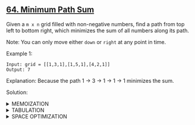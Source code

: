 ## [64. Minimum Path Sum](https://leetcode.com/problems/minimum-path-sum/description/)

Given a `m x n` grid filled with non-negative numbers, find a path from top left to bottom right, which minimizes the sum of all numbers along its path.

Note: You can only move either `down` or `right` at any point in time.

Example 1:
```
Input: grid = [[1,3,1],[1,5,1],[4,2,1]]
Output: 7
```
Explanation: Because the path 1 → 3 → 1 → 1 → 1 minimizes the sum.

Solution:
<details>
  <summary>MEMOIZATION</summary>
  <br>
  
```cpp
class Solution{
public:
    int solve(vector<vector<int>> dp,vector<vector<int>>& grid, int i, int j){
        if(i==0 && j==0) return grid[i][j];
        if(i<0 || j<0) return 1e9;
        if(dp[i][j] != -1) return dp[i][j];
        int up = grid[i][j] + solve(dp,grid,i-1,j);
        int left = grid[i][j] + solve(dp,grid,i,j-1);
        return dp[i][j] = min(left,up);
    }
    int minPathSum(vector<vector<int>>& grid){
        int n = grid.size(), m = grid[0].size();
        vector<vector<int>> dp (n, vector<int>(m,-1));
        return solve(dp,grid,n-1,m-1);
    }
}
```
Time Complexity: O(M*N)

Space Complexity:O((N-1)+(M-1)) + O(M*N)
</details>

<details>
  <summary>TABULATION</summary>
  <br>
  
```cpp
class Solution{
public:
    int minPathSum(vector<vector<int>>& grid){
        int n = grid.size(), m = grid[0].size();
        vector<vector<int>> dp (n, vector<int>(m,0));
        dp[0][0] = grid[0][0];
        for(int i=1;i<m;i++){
            dp[0][i] = grid[0][i] + dp[0][i-1];
        }
        for(int i = 1;i<n;i++) dp[i][0] = grid[i][0] + dp[i-1][0];
        for(int i=1;i<n;i++){
            for(int j=1;j<m;j++){
                dp[i][j] = grid[i][j] + min(dp[i-1][j], dp[i][j-1]);
            }
        }
        return dp[n-1][m-1];
    }
}
```
Time Complexity: O(M*N)

Space Complexity:O(M*N)
</details>

<details>
  <summary>SPACE OPTIMIZATION</summary>
  <br>
  
```cpp
class Solution{
public:
     int minPathSum(vector<vector<int>>& grid) {
        int n=grid.size(), m=grid[0].size();
        vector<int> prev(m,0);
        for(int i=0;i<n;i++){
            vector<int> temp(m,0);
            for(int j=0;j<m;j++){
                if(i==0 && j==0) temp[j] = grid[i][j];
                else{
                    int up = grid[i][j];
                    if(i>0) up += prev[j];
                    else up += 1e9;
                    int left = grid[i][j];
                    if(j>0) left += temp[j-1];
                    else left += 1e9;
                    temp[j] = min(up,left);
                }
            }
            prev = temp;
        }
        return prev[m-1];
    }
```
Time Complexity: O(M*N)

Space Complexity:O(M)
</details>
